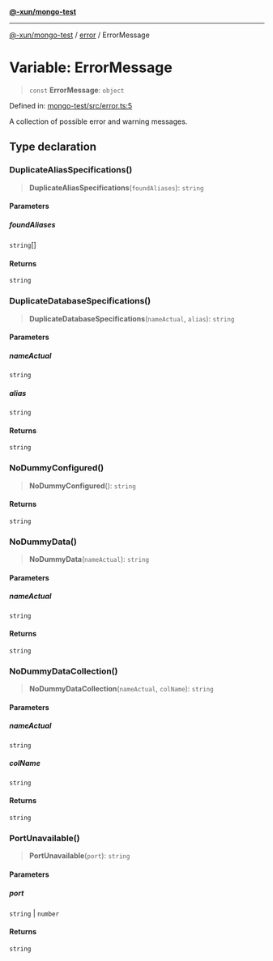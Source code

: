 [**@-xun/mongo-test**](../../README.md)

***

[@-xun/mongo-test](../../README.md) / [error](../README.md) / ErrorMessage

# Variable: ErrorMessage

> `const` **ErrorMessage**: `object`

Defined in: [mongo-test/src/error.ts:5](https://github.com/Xunnamius/mongo-utils/blob/5dae38e1cc28fd8c7677f5bf0a5fab35bb89b366/packages/mongo-test/src/error.ts#L5)

A collection of possible error and warning messages.

## Type declaration

### DuplicateAliasSpecifications()

> **DuplicateAliasSpecifications**(`foundAliases`): `string`

#### Parameters

##### foundAliases

`string`[]

#### Returns

`string`

### DuplicateDatabaseSpecifications()

> **DuplicateDatabaseSpecifications**(`nameActual`, `alias`): `string`

#### Parameters

##### nameActual

`string`

##### alias

`string`

#### Returns

`string`

### NoDummyConfigured()

> **NoDummyConfigured**(): `string`

#### Returns

`string`

### NoDummyData()

> **NoDummyData**(`nameActual`): `string`

#### Parameters

##### nameActual

`string`

#### Returns

`string`

### NoDummyDataCollection()

> **NoDummyDataCollection**(`nameActual`, `colName`): `string`

#### Parameters

##### nameActual

`string`

##### colName

`string`

#### Returns

`string`

### PortUnavailable()

> **PortUnavailable**(`port`): `string`

#### Parameters

##### port

`string` | `number`

#### Returns

`string`
